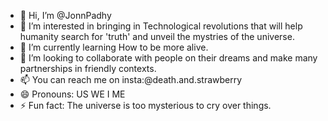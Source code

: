 - 👋 Hi, I’m @JonnPadhy 
- 👀 I’m interested in bringing in Technological revolutions that will help humanity search for 'truth' and unveil the mystries of the universe. 
- 🌱 I’m currently learning How to be more alive.
- 💞️ I’m looking to collaborate with people on their dreams and make many partnerships in friendly contexts. 
- 📫 You can reach me on insta:@death.and.strawberry
- 😄 Pronouns: US WE I ME
- ⚡ Fun fact: The universe is too mysterious to cry over things. 

<!---
JonnPadhy/JonnPadhy is a ✨ special ✨ repository because its `README.md` (this file) appears on your GitHub profile.
You can click the Preview link to take a look at your changes.
--->

